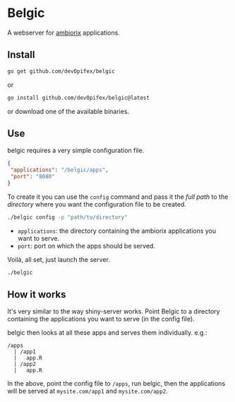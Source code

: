 # Belgic

A webserver for [ambiorix](https://ambiorix.john-coene.com) applications.

## Install

```bash
go get github.com/devOpifex/belgic
```

or

``` bash
go install github.com/devOpifex/belgic@latest
```

or download one of the available binaries.


## Use

belgic requires a very simple configuration file.

```json
{
 "applications": "/belgic/apps",
 "port": "8080"
}
```

To create it you can use the `config` command and pass it the _full
path_ to the _directory_ where you want the configuration file
to be created.

```bash
./belgic config -p "path/to/directory"
```

- `applications`: the directory containing the ambiorix applications
you want to serve.
- `port`: port on which the apps should be served.

Voilà, all set, just launch the server.

```bash
./belgic
```

## How it works

It's very similar to the way shiny-server works.
Point Belgic to a directory containing the applications you want
to serve (in the config file).

belgic then looks at all these apps and serves them individually.
e.g.:

```
/apps
  | /app1
  |   app.R
  | /app2
  |   app.R
```

In the above, point the config file to `/apps`, run belgic,
then the applications will be served at `mysite.com/app1`
and `mysite.com/app2`.
